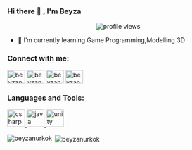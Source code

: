 ### Hi there 👋 , I'm Beyza




<p align="center">
  <img src="https://gpvc.arturio.dev/beyzanurkok" alt="profile views"> 
 
<!--


- 🔭 I’m currently working on ...
-👯 I’m looking to collaborate on ...
- 😄 Pronouns: ...
- ⚡ Fun fact: ...
- 🤔 I’m looking for help with ...
- 💬 Ask me about ...
- 📫 How to reach me: cbeyzanurkok
-->

- 🌱 I’m currently learning Game Programming,Modelling 3D


<h3 align="left">Connect with me:</h3>
<p align="left">
<a href="https://www.linkedin.com/in/beyzanur-k%C3%B6k-997021131/" target="blank"><img align="center" src="https://cdn.jsdelivr.net/npm/simple-icons@3.0.1/icons/linkedin.svg" alt="beyzanurkok" height="30" width="40" /></a>
<a href="https://www.instagram.com/beyzanurk5/" target="blank"><img align="center" src="https://cdn.jsdelivr.net/npm/simple-icons@3.0.1/icons/instagram.svg" alt="beyzanurkok" height="30" width="40" /></a>
<a href="https://twitter.com/kok_beyzanur" target="blank"><img align="center" src="https://cdn.jsdelivr.net/npm/simple-icons@3.0.1/icons/twitter.svg" alt="beyzanurkok" height="30" width="40" /></a>
<a href="mailto:cbeyzanurkok@gmail.com"><img align="center" src="https://cdn.jsdelivr.net/npm/simple-icons@3.0.1/icons/gmail.svg" alt="beyzanurkok" height="30" width="40" /></a>
</p>

<h3 align="left">Languages and Tools:</h3>
<p align="left">
  <a href="https://www.w3schools.com/cs/" target="_blank"> <img src="https://devicons.github.io/devicon/devicon.git/icons/csharp/csharp-original.svg" alt="csharp" width="40" height="40"/> </a> 
  <a href="https://www.java.com" target="_blank"> <img src="https://devicons.github.io/devicon/devicon.git/icons/java/java-original-wordmark.svg" alt="java" width="40" height="40"/> </a> 
  <a href="https://unity.com/" target="_blank"> <img src="https://www.vectorlogo.zone/logos/unity3d/unity3d-icon.svg" alt="unity" width="40" height="40"/> </a> 
</p>


<p><img align="left" src="https://github-readme-stats.vercel.app/api/top-langs/?username=beyzanurkok&layout=compact" alt="beyzanurkok" /></p>

<p>&nbsp;<img align="center" src="https://github-readme-stats.vercel.app/api?username=beyzanurkok&show_icons=true" alt="beyzanurkok" /></p>







